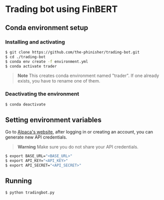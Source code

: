 # Trading bot using FinBERT

## Conda environment setup

### Installing and activating

```bash
$ git clone https://github.com/the-phinisher/trading-bot.git
$ cd ./trading-bot
$ conda env create -f environment.yml
$ conda activate trader
```

> **Note**
> This creates conda environment named "trader". If one already exists, you have to rename one of them.

### Deactivating the environment

```bash
$ conda deactivate
```

## Setting environment variables
Go to [Alpaca's website](https://alpaca.markets), after logging in or creating an account, you can generate new API credentials.

> **Warning** Make sure you do not share your API credentials.

```bash
$ export BASE_URL="<BASE_URL>"
$ export API_KEY="<API_KEY>"
$ export API_SECRET="<API_SECRET>"
```

## Running

```bash
$ python tradingbot.py
```
